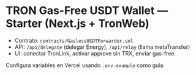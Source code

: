 # TRON Gas-Free USDT Wallet — Starter (Next.js + TronWeb)

- Contrato: `contracts/GaslessUSDTForwarder.sol`
- API: `/api/delegate` (delegar Energy), `/api/relay` (llama metaTransfer)
- UI: conectar TronLink, activar approve sin TRX, enviar gas-free

Configura variables en Vercel usando `.env.example` como guía.
